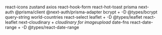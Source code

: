 react-icons
zustand
axios
react-hook-form
react-hot-toast
prisma
next-auth @prisma/client @next-auth/prisma-adapter
bcrypt + -D @types/bcrypt
query-string
world-countries
react-select
leaflet + -D @types/leaflet
react-leaflet
next-cloudinary + *cloudinary for imageupload*
date-fns
react-date-range + -D @types/react-date-range